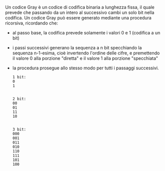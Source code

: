 Un codice Gray è un codice di codifica binaria a lunghezza fissa, il quale prevede che passando da un intero al successivo cambi un solo bit nella codifica.
Un codice Gray può essere generato mediante una procedura ricorsiva, ricordando che:
- al passo base, la codifica prevede solamente i valori 0 e 1 (codifica a un bit)
- i passi successivi generano la sequenza a n bit specchiando la sequenza n-1-esima, cioè invertendo l'ordine delle cifre, e premettendo il valore 0 alla porzione "diretta" e il valore 1 alla porzione "specchiata"
- la procedura prosegue allo stesso modo per tutti i passaggi successivi.


      1 bit:
      0
      1


      2 bit:
      00
      01
      11
      10


      3 bit:
      000
      001
      011
      010
      110
      111
      101
      100
